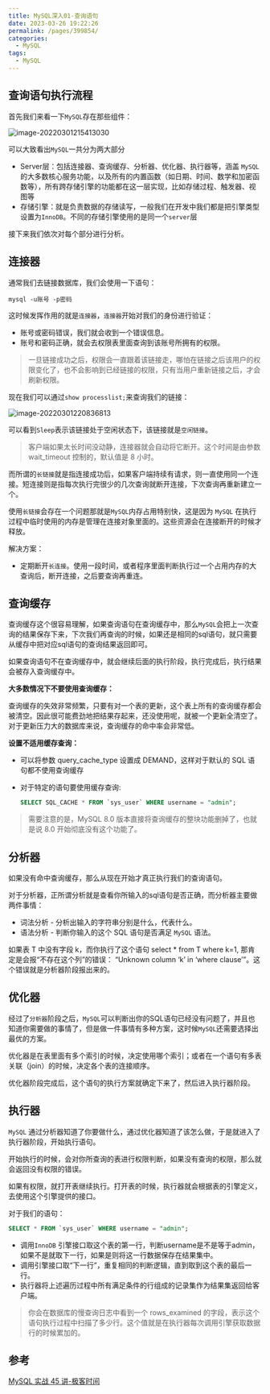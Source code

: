 ```yaml
---
title: MySQL深入01-查询语句
date: 2023-03-26 19:22:26
permalink: /pages/399854/
categories:
  - MySQL
tags:
  - MySQL
---
```

## 查询语句执行流程

首先我们来看一下`MySQL`存在那些组件：

![image-20220301215413030](https://blog-1300853183.cos.ap-chengdu.myqcloud.com/img/image-20220301215413030.png)

可以大致看出`MySQL`一共分为两大部分

- Server层：包括连接器、查询缓存、分析器、优化器、执行器等，涵盖 `MySQL` 的大多数核心服务功能，以及所有的内置函数（如日期、时间、数学和加密函数等），所有跨存储引擎的功能都在这一层实现，比如存储过程、触发器、视图等
- 存储引擎：就是负责数据的存储读写，一般我们在开发中我们都是把引擎类型设置为`InnoDB`。不同的存储引擎使用的是同一个`server`层

接下来我们依次对每个部分进行分析。

## 连接器

通常我们去链接数据库，我们会使用一下语句：

```
mysql -u账号 -p密码
```

这时候发挥作用的就是`连接器`，`连接器`开始对我们的身份进行验证：

- 账号或密码错误，我们就会收到一个错误信息。
- 账号和密码正确，就会去权限表里面查询到该账号所拥有的权限。

> 一旦链接成功之后，权限会一直跟着该链接走，哪怕在链接之后该用户的权限变化了，也不会影响到已经链接的权限，只有当用户重新链接之后，才会刷新权限。

现在我们可以通过`show processlist;`来查询我们的链接：

![image-20220301220836813](https://blog-1300853183.cos.ap-chengdu.myqcloud.com/img/image-20220301220836813.png)

可以看到`Sleep`表示该链接处于空闲状态下，该链接就是`空闲链接`。

>客户端如果太长时间没动静，连接器就会自动将它断开。这个时间是由参数 wait_timeout 控制的，默认值是 8 小时。

而所谓的`长链接`就是指连接成功后，如果客户端持续有请求，则一直使用同一个连接。短连接则是指每次执行完很少的几次查询就断开连接，下次查询再重新建立一个。

使用`长链接`会存在一个问题那就是`MySQL`内存占用特别快，这是因为 `MySQL` 在执行过程中临时使用的内存是管理在连接对象里面的。这些资源会在连接断开的时候才释放。

解决方案：

- 定期断开`长连接`。使用一段时间，或者程序里面判断执行过一个占用内存的大查询后，断开连接，之后要查询再重连。

## 查询缓存

查询缓存这个很容易理解，如果查询语句在查询缓存中，那么`MySQL`会把上一次查询的结果保存下来，下次我们再查询的时候，如果还是相同的sql语句，就只需要从缓存中把对应sql语句的查询结果返回即可。

如果查询语句不在查询缓存中，就会继续后面的执行阶段，执行完成后，执行结果会被存入查询缓存中。

**大多数情况下不要使用查询缓存：**

查询缓存的失效非常频繁，只要有对一个表的更新，这个表上所有的查询缓存都会被清空。因此很可能费劲地把结果存起来，还没使用呢，就被一个更新全清空了。对于更新压力大的数据库来说，查询缓存的命中率会非常低。

**设置不适用缓存查询：**

- 可以将参数 query_cache_type 设置成 DEMAND，这样对于默认的 SQL 语句都不使用查询缓存

- 对于特定的语句要使用缓存查询:

  ```sql
  SELECT SQL_CACHE * FROM `sys_user` WHERE username = "admin";
  ```


> 需要注意的是，MySQL 8.0 版本直接将查询缓存的整块功能删掉了，也就是说 8.0 开始彻底没有这个功能了。

## 分析器

如果没有命中查询缓存，那么从现在开始才真正执行我们的查询语句。

对于分析器，正所谓分析就是查看你所输入的sql语句是否正确，而分析器主要做两件事情：

- 词法分析 - 分析出输入的字符串分别是什么，代表什么。
- 语法分析 - 判断你输入的这个 SQL 语句是否满足 `MySQL` 语法。

如果表 T 中没有字段 k，而你执行了这个语句 select * from T where k=1, 那肯定是会报“不存在这个列”的错误： “Unknown column ‘k’ in ‘where clause’”。这个错误就是分析器阶段报出来的。

## 优化器

经过了`分析器`阶段之后，`MySQL`可以判断出你的SQL语句已经没有问题了，并且也知道你需要做的事情了，但是做一件事情有多种方案，这时候`MySQL`还需要选择出最优的方案。

优化器是在表里面有多个索引的时候，决定使用哪个索引；或者在一个语句有多表关联（join）的时候，决定各个表的连接顺序。

优化器阶段完成后，这个语句的执行方案就确定下来了，然后进入执行器阶段。

## 执行器

`MySQL` 通过分析器知道了你要做什么，通过优化器知道了该怎么做，于是就进入了执行器阶段，开始执行语句。

开始执行的时候，会对你所查询的表进行权限判断，如果没有查询的权限，那么就会返回没有权限的错误。

如果有权限，就打开表继续执行。打开表的时候，执行器就会根据表的引擎定义，去使用这个引擎提供的接口。

对于我们的语句：

```sql
SELECT * FROM `sys_user` WHERE username = "admin";
```

- 调用`InnoDB` 引擎接口取这个表的第一行，判断username是不是等于admin，如果不是就取下一行，如果是则将这一行数据保存在结果集中。
- 调用引擎接口取“下一行”，重复相同的判断逻辑，直到取到这个表的最后一行。
- 执行器将上述遍历过程中所有满足条件的行组成的记录集作为结果集返回给客户端。

> 你会在数据库的慢查询日志中看到一个 rows_examined 的字段，表示这个语句执行过程中扫描了多少行。这个值就是在执行器每次调用引擎获取数据行的时候累加的。

## 参考

[MySQL 实战 45 讲-极客时间](https://time.geekbang.org/column/intro/100020801?tab=catalog)
